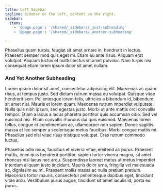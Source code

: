 ```yaml
---
title: Left Sidebar
tagline: Sidebar on the left, content on the right.
sidebar:
  items:
    - '@page.page': '/shared/_sidebars/_just-subheading'
    - '@page.page': '/shared/_sidebars/_another-subheading'

---
```


Phasellus quam turpis, feugiat sit amet ornare in, hendrerit in lectus. Praesent semper mod quis eget mi. Etiam eu ante risus. Aliquam erat volutpat. Aliquam luctus et mattis lectus sit amet pulvinar. Nam turpis nisi consequat etiam lorem ipsum dolor sit amet nullam.

### And Yet Another Subheading

Lorem ipsum dolor sit amet, consectetur adipiscing elit. Maecenas ac quam risus, at tempus justo. Sed dictum rutrum massa eu volutpat. Quisque vitae hendrerit sem. Pellentesque lorem felis, ultricies a bibendum id, bibendum sit amet nisl. Mauris et lorem quam. Maecenas rutrum imperdiet vulputate. Nulla quis nibh ipsum, sed egestas justo. Morbi ut ante mattis orci convallis tempor. Etiam a lacus a lacus pharetra porttitor quis accumsan odio. Sed vel euismod nisi. Etiam convallis rhoncus dui quis euismod. Maecenas lorem tellus, congue et condimentum ac, ullamcorper non sapien. Donec sagittis massa et leo semper a scelerisque metus faucibus. Morbi congue mattis mi. Phasellus sed nisl vitae risus tristique volutpat. Cras rutrum commodo luctus.

Phasellus odio risus, faucibus et viverra vitae, eleifend ac purus. Praesent mattis, enim quis hendrerit porttitor, sapien tortor viverra magna, sit amet rhoncus nisl lacus nec arcu. Suspendisse laoreet metus ut metus imperdiet interdum aliquam justo tincidunt. Mauris dolor urna, fringilla vel malesuada ac, dignissim eu mi. Praesent mollis massa ac nulla pretium pretium. Maecenas tortor mauris, consectetur pellentesque dapibus eget, tincidunt vitae arcu. Vestibulum purus augue, tincidunt sit amet iaculis id, porta eu purus.